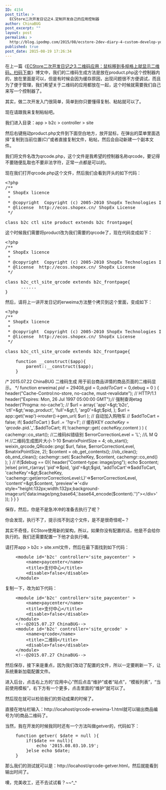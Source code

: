 ```yaml
---
ID: 4154
post_title: >
  ECStore二次开发日记之4.定制开发自己的应用控制器
author: ChinaBUG
post_excerpt: ""
layout: post
permalink: >
  http://blog.ipodmp.com/2015/08/ecstore-2dev-diary-4-custom-develop-your-own-application-controller.html
published: true
post_date: 2015-08-19 17:26:34
---
```

在上一篇《<a href="http://blog.ipodmp.com/archives/ecstore-development-diary-3-qr-code-application-mouse-moves-on-the-specification-shows-the-qr-code-scan-code-order/">ECStore二次开发日记之3.二维码应用：鼠标移到多规格上就显示二维码，扫码下单</a>》博文中，我们的二维码生成方法是放在product.php这个控制器内的，放在里面是可以，但是有时候会因为缓存原因，出现问题很不方便调试，而且为了便于管理，我们希望关于二维码的应用都放在一起，这个时候就需要我们自己来写一个控制器了。

其实，做二次开发入门很简单，简单到你只要懂得复制、粘帖就可以了。

现在请跟我来复制粘帖吧。

我们进入目录：app &gt; b2c &gt; controller &gt; site

然后右键拖动product.php文件到下面空白地方，放开鼠标，在弹出的菜单里面选择“复制到当前位置(C)”或者直接复制文件，粘帖，然后会自动新建一个副本文件。

我们将文件名改为qrcode.php，这个文件是我希望的控制器名称qrcode，要记得不要随便乱取也不要非法字符，正常一点都是可以的。

现在我们打开qrcode.php这个文件，然后我们会看到开头的如下代码：
<pre>&lt;?php
/**
 * ShopEx licence
 *
 * @copyright  Copyright (c) 2005-2010 ShopEx Technologies Inc. (http://www.shopex.cn)
 * @license  http://ecos.shopex.cn/ ShopEx License
 */

class b2c_ctl_site_product extends b2c_frontpage{</pre>
这个时候我们需要将product改为我们需要的qrcode了，现在代码变成如下：
<pre>&lt;?php
/**
 * ShopEx licence
 *
 * @copyright  Copyright (c) 2005-2010 ShopEx Technologies Inc. (http://www.shopex.cn)
 * @license  http://ecos.shopex.cn/ ShopEx License
 */

class b2c_ctl_site_qrcode extends b2c_frontpage{
      ......
}
</pre>
然后，请将上一讲开发日记的erweima方法整个拷贝到这个里面，变成如下：
<pre>&lt;?php
/**
 * ShopEx licence
 *
 * @copyright  Copyright (c) 2005-2010 ShopEx Technologies Inc. (http://www.shopex.cn)
 * @license  http://ecos.shopex.cn/ ShopEx License
 */

class b2c_ctl_site_qrcode extends b2c_frontpage{

	function __construct($app){
		parent::__construct($app);        
	}</pre>
/*
2015.07.22 ChinaBUG 二维码生成
用于前台商品详情的商品页面的二维码显示。
*/
function erweima( $pid = 29408,$gid = 0,$addToCart = 0,$debug = 0 )
{
header("Cache-Control:no-store, no-cache, must-revalidate"); // HTTP/1.1
header("Expires: Mon, 26 Jul 1997 05:00:00 GMT");// 强制查询etag
header('Progma: no-cache');
//
$url = array(
'app'=&gt;'b2c',
'ctl'=&gt;'wap_product',
'full'=&gt;1,
'arg0'=&gt;$pid,
);
$url = app::get('wap')-&gt;router()-&gt;gen_url( $url );
// 自动加入购物车
// $addToCart = false;
if( $addToCart ) $url .= '?qr=1';
// 缓存KEY
$cacheKey = 'qrcode_'.$pid.'_'.$addToCart;
if( !cachemgr::get( $cacheKey,$content ) )
{
cachemgr::co_start();
//二维码纠错级别
$errorCorrectionLevel = 'L'; //L M Q H
//二维码生成图片大小 1-10
$matrixPointSize = 4;
ob_start();
weixin_qrcode_QRcode::png( $url, false, $errorCorrectionLevel, $matrixPointSize, 2);
$content = ob_get_contents();
//ob_clean();
ob_end_clean();
cachemgr::set( $cacheKey, $content, cachemgr::co_end() );
}
//
if($debug == 0){
header("Content-type: image/png");
echo $content;
}else{
print_r(array(
'pid'=&gt;$pid,
'gid'=&gt;$gid,
'addToCart'=&gt;$addToCart,
'cacheKey'=&gt;$cacheKey,
'cachemgr::get(errorCorrectionLevel:L)'=&gt;$errorCorrectionLevel,
'content'=&gt;$content,
'preview'=&gt;'&lt;div style="height:132px;width:132px;background-image:url('data:image/png;base64,'.base64_encode($content).'')"&gt;&lt;/div&gt;'
));
}
}
}

保存，然后，你是不是急冲冲的准备去执行了呢？

你会发现，执行不了，提示找不到这个文件，是不是很奇怪呢~？

其实不奇怪，ECStore使用新的架构，所以，如果你没有配置的话，他是不会给你执行的。我们还需要配置一下他才会执行噢。

请打开app &gt; b2c &gt; site.xml文件，然后在最下面找到如下代码：
<pre>    &lt;module id='b2c' controller='site_paycenter' &gt;
        &lt;name&gt;paycenter&lt;/name&gt;
        &lt;title&gt;支付中心&lt;/title&gt;
        &lt;disable&gt;false&lt;/disable&gt;
    &lt;/module&gt;</pre>
复制一下，改为如下代码：
<pre>    &lt;module id='b2c' controller='site_paycenter' &gt;
        &lt;name&gt;paycenter&lt;/name&gt;
        &lt;title&gt;支付中心&lt;/title&gt;
        &lt;disable&gt;false&lt;/disable&gt;
    &lt;/module&gt;
    &lt;!--@2015.07.27 ChinaBUG--&gt;
    &lt;module id='b2c' controller='site_qrcode' &gt;
        &lt;name&gt;qrcode&lt;/name&gt;
        &lt;title&gt;二维码&lt;/title&gt;
        &lt;disable&gt;false&lt;/disable&gt;
    &lt;/module&gt;
    &lt;!--@2015.07.27 ChinaBUG--&gt;</pre>
然后保存，接下来是重点，因为我们改动了配置的文件，所以一定要刷新一下，让系统重新加载配置文件。

进入后台，点击右上方的“应用中心”然后点击“维护”或者“站点”，“模板列表”，“当前使用模板”，右下方有一个更多，点击里面的“维护”就可以了。

然后现在就可以检验我们的劳动成果的时候了。

直接在地址栏输入：http://locahost/qrcode-erweima-1.html就可以输出商品编号为1的商品二维码了。

当然，我在开发的时候我同时还有一个方法叫做getver的，代码如下：
<pre>    function getver( $date = null ){
        if($date == null){
            echo '2015.08.03.10.19';
        }else echo $date;
    }</pre>
那么我们的测试就可以是：http://locahost/qrcode-getver.html，然后就能看到输出时间了。

噢，完美收工，还不去试试看？~~^_^
